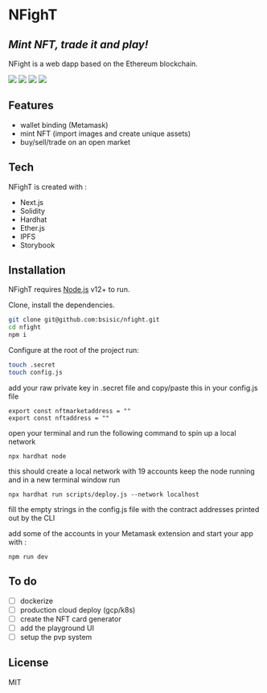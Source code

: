 # NFighT
## _Mint NFT, trade it and play!_

NFight is a web dapp based on the Ethereum blockchain.

![](https://img.shields.io/github/issues/bsisic/nfight)
![](https://img.shields.io/github/forks/bsisic/nfight)
![](https://img.shields.io/github/stars/bsisic/nfight)
![](https://img.shields.io/github/license/bsisic/nfight)

## Features

- wallet binding (Metamask)
- mint NFT (import images and create unique assets)
- buy/sell/trade on an open market

## Tech

NFighT is created with :

- Next.js
- Solidity
- Hardhat
- Ether.js
- IPFS
- Storybook

## Installation

NFighT requires [Node.js](https://nodejs.org/) v12+ to run.

Clone, install the dependencies.

```sh
git clone git@github.com:bsisic/nfight.git
cd nfight
npm i
```

Configure
at the root of the project run:
```sh
touch .secret
touch config.js
```

add your raw private key in .secret file
and
copy/paste this in your config.js file

```
export const nftmarketaddress = ""
export const nftaddress = ""
```

open your terminal and run the following command to spin up a local network

```
npx hardhat node
```
this should create a local network with 19 accounts
keep the node running and in a new terminal window run

```
npx hardhat run scripts/deploy.js --network localhost
```
fill the empty strings in the config.js file with the contract addresses printed out by the CLI

add some of the accounts in your Metamask extension and start your app with :

```
npm run dev
```

## To do

- [ ] dockerize
- [ ] production cloud deploy (gcp/k8s)
- [ ] create the NFT card generator 
- [ ] add the playground UI
- [ ] setup the pvp system

## License

MIT
